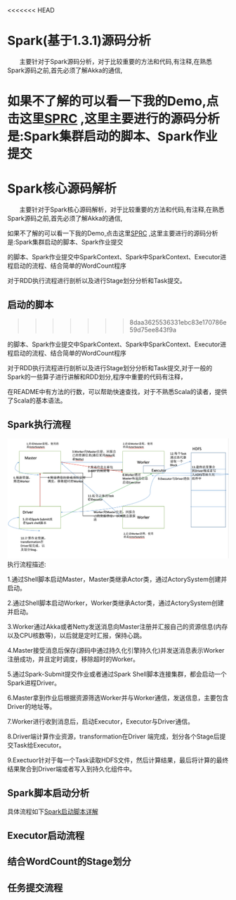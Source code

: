 <<<<<<< HEAD
# Spark(基于1.3.1)源码分析
&nbsp;&nbsp;&nbsp;&nbsp;&nbsp;&nbsp;&nbsp;主要针对于Spark源码分析，对于比较重要的方法和代码,有注释,在熟悉Spark源码之前,首先必须了解Akka的通信,

如果不了解的可以看一下我的Demo,点击这里[SPRC](https://github.com/oeljeklaus-you/SPRC) ,这里主要进行的源码分析是:Spark集群启动的脚本、Spark作业提交
=======
# Spark核心源码解析
&nbsp;&nbsp;&nbsp;&nbsp;&nbsp;&nbsp;&nbsp;主要针对于Spark核心源码解析，对于比较重要的方法和代码,有注释,在熟悉Spark源码之前,首先必须了解Akka的通信,

如果不了解的可以看一下我的Demo,点击这里[SPRC](https://github.com/oeljeklaus-you/SPRC) ,这里主要进行的源码分析是:Spark集群启动的脚本、Spark作业提交

的脚本、Spark作业提交中SparkContext、Spark中SparkContext、Executor进程启动的流程、结合简单的WordCount程序

对于RDD执行流程进行剖析以及进行Stage划分分析和Task提交。
## 启动的脚本
>>>>>>> 8daa3625536331ebc83e170786e59d75ee843f9a

的脚本、Spark作业提交中SparkContext、Spark中SparkContext、Executor进程启动的流程、结合简单的WordCount程序

对于RDD执行流程进行剖析以及进行Stage划分分析和Task提交,对于一般的Spark的一些算子进行讲解和RDD划分,程序中重要的代码有注释，

在README中有方法的行数，可以帮助快速查找，对于不熟悉Scala的读者，提供了Scala的基本语法。
## Spark执行流程
![Spark执行流程](image/Spark执行流程.png)
执行流程描述:

1.通过Shell脚本启动Master，Master类继承Actor类，通过ActorySystem创建并启动。

2.通过Shell脚本启动Worker，Worker类继承Actor类，通过ActorySystem创建并启动。

3.Worker通过Akka或者Netty发送消息向Master注册并汇报自己的资源信息(内存以及CPU核数等)，以后就是定时汇报，保持心跳。

4.Master接受消息后保存(源码中通过持久化引擎持久化)并发送消息表示Worker注册成功，并且定时调度，移除超时的Worker。

5.通过Spark-Submit提交作业或者通过Spark Shell脚本连接集群，都会启动一个Spark进程Driver。

6.Master拿到作业后根据资源筛选Worker并与Worker通信，发送信息，主要包含Driver的地址等。

7.Worker进行收到消息后，启动Executor，Executor与Driver通信。

8.Driver端计算作业资源，transformation在Driver 端完成，划分各个Stage后提交Task给Executor。

9.Exectuor针对于每一个Task读取HDFS文件，然后计算结果，最后将计算的最终结果聚合到Driver端或者写入到持久化组件中。

## Spark脚本启动分析
具体流程如下[Spark启动脚本详解](https://github.com/oeljeklaus-you/SPRC)

## Executor启动流程

## 结合WordCount的Stage划分

## 任务提交流程

